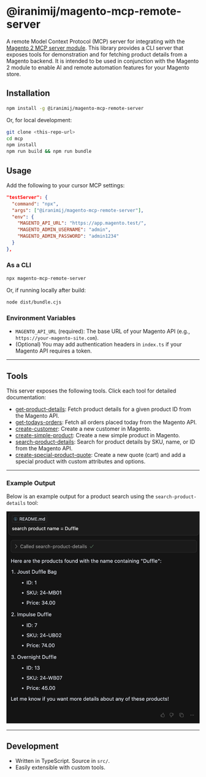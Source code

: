 # @iranimij/magento-mcp-remote-server

A remote Model Context Protocol (MCP) server for integrating with the [Magento 2 MCP server module](https://github.com/iranimij/magento-mcp-server). This library provides a CLI server that exposes tools for demonstration and for fetching product details from a Magento backend. It is intended to be used in conjunction with the Magento 2 module to enable AI and remote automation features for your Magento store.

## Installation

```bash
npm install -g @iranimij/magento-mcp-remote-server
```
Or, for local development:
```bash
git clone <this-repo-url>
cd mcp
npm install
npm run build && npm run bundle
```

## Usage

Add the following to your cursor MCP settings:

```json
"testServer": {
  "command": "npx",
  "args": ["@iranimij/magento-mcp-remote-server"],
  "env": {
    "MAGENTO_API_URL": "https://app.magento.test/",
    "MAGENTO_ADMIN_USERNAME": "admin",
    "MAGENTO_ADMIN_PASSWORD": "admin1234"
  }
},
```

### As a CLI

```bash
npx magento-mcp-remote-server
```

Or, if running locally after build:
```bash
node dist/bundle.cjs
```

### Environment Variables

- `MAGENTO_API_URL` (required): The base URL of your Magento API (e.g., `https://your-magento-site.com`).
- (Optional) You may add authentication headers in `index.ts` if your Magento API requires a token.

---

## Tools

This server exposes the following tools. Click each tool for detailed documentation:

- [get-product-details](docs/get-product-details.md): Fetch product details for a given product ID from the Magento API.
- [get-todays-orders](docs/get-todays-orders.md): Fetch all orders placed today from the Magento API.
- [create-customer](docs/create-customer.md): Create a new customer in Magento.
- [create-simple-product](docs/create-simple-product.md): Create a new simple product in Magento.
- [search-product-details](docs/search-product-details.md): Search for product details by SKU, name, or ID from the Magento API.
- [create-special-product-quote](docs/create-special-product-quote.md): Create a new quote (cart) and add a special product with custom attributes and options.

---

### Example Output

Below is an example output for a product search using the `search-product-details` tool:

![Example product search output](docs/search-product-name.png)

---

## Development

- Written in TypeScript. Source in `src/`.
- Easily extensible with custom tools.
